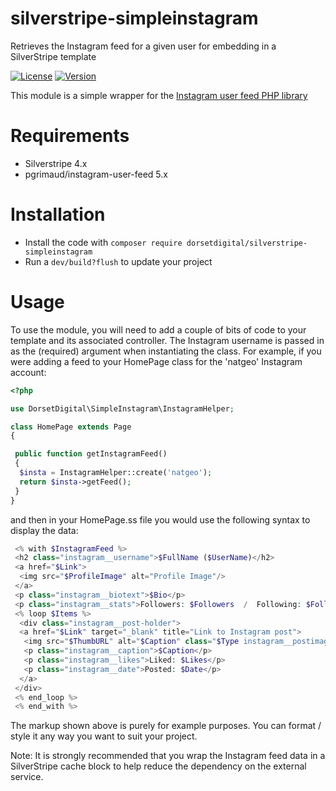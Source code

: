 # silverstripe-simpleinstagram
Retrieves the Instagram feed for a given user for embedding in a SilverStripe template

[![License](https://img.shields.io/badge/License-BSD%203--Clause-blue.svg)](LICENSE.md)
[![Version](http://img.shields.io/packagist/v/dorsetdigital/silverstripe-simpleinstagram.svg?style=flat)](https://packagist.org/packages/dorsetdigital/silverstripe-simpleinstagram)


This module is a simple wrapper for the [Instagram user feed PHP library](https://github.com/pgrimaud/instagram-user-feed)


# Requirements
* Silverstripe 4.x
* pgrimaud/instagram-user-feed 5.x

# Installation
* Install the code with `composer require dorsetdigital/silverstripe-simpleinstagram`
* Run a `dev/build?flush` to update your project

# Usage

To use the module, you will need to add a couple of bits of code to your template and its associated controller.  The Instagram username is passed in as the (required) argument when instantiating the class.
For example, if you were adding a feed to your HomePage class for the 'natgeo' Instagram account:

```php
<?php

use DorsetDigital\SimpleInstagram\InstagramHelper;

class HomePage extends Page
{

 public function getInstagramFeed()
 {
  $insta = InstagramHelper::create('natgeo');
  return $insta->getFeed();  
 }
}
```

and then in your HomePage.ss file you would use the following syntax to display the data:

```php
 <% with $InstagramFeed %>   
 <h2 class="instagram__username">$FullName ($UserName)</h2>
 <a href="$Link">
  <img src="$ProfileImage" alt="Profile Image"/>
 </a>
 <p class="instagram__biotext">$Bio</p>
 <p class="instagram__stats">Followers: $Followers  /  Following: $Following</p>
 <% loop $Items %>
  <div class="instagram__post-holder">
  <a href="$Link" target="_blank" title="Link to Instagram post">
   <img src="$ThumbURL" alt="$Caption" class="$Type instagram__postimage"/>
   <p class="instagram__caption">$Caption</p>
   <p class="instagram__likes">Liked: $Likes</p>
   <p class="instagram__date">Posted: $Date</p>
  </a>
 </div>
 <% end_loop %>
 <% end_with %>
```

The markup shown above is purely for example purposes.  You can format / style it any way you want to suit your project.

Note: It is strongly recommended that you wrap the Instagram feed data in a SilverStripe cache block to help reduce the dependency on the external service.

